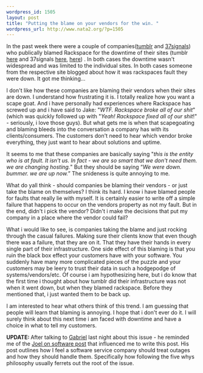 ```yaml
--- 
wordpress_id: 1505
layout: post
title: "Putting the blame on your vendors for the win. "
wordpress_url: http://www.nata2.org/?p=1505
---
```

In the past week there were a couple of companies(<a href="http://tumblr.com">tumblr</a> and <a href="http://37signals.com">37signals</a>) who publically blamed Rackspace for the downtime of their sites (tumblr <a href="http://blog.davidville.com/2008/01/21/downtime-today/">here</a> and 37signals <a href="http://www.37signals.com/svn/posts/800-what-happened-this-morning">here</a>, <a href="http://www.techcrunch.com/2008/01/18/37signals-down-looks-like-rackspace-is-to-blame-again/">here</a>) . In both cases the downtime wasn't widespread and was limited to the individual sites. In both cases someone from the respective site blogged about how it was rackspaces fault they were down. It got me thinking...

I don't like how these companies are blaming their vendors when their sites are down. I understand how frustrating it is. I totally realize how you want a scape goat. And i have personally had experiences where Rackspace has screwed up and i have said to Jake: "<i>WTF. Rackspace broke all of our shit</i>" (which was quickly followed up with "<i>Yeah! Rackspace fixed all of our shit</i>!" - seriously, i love those guys). But what gets me is when that scapegoating and blaming bleeds into the conversation a company has with its clients/consumers. The customers don't need to hear which vendor broke everything, they just want to hear about solutions and uptime.

It seems to me that these companies are basically saying "<i>this is the entity who is at fault. It isn't us. In fact - we are so smart that we don't need them. we are changing hosting.</i>" But they should be saying “<i>We were down. bummer. we are up now.</i>” The snideness is quite annoying to me.

What do yall think - should companies be blaming their vendors - or just take the blame on themselves? I think its hard. I know i have blamed people for faults that really lie with myself. It is certainly easier to write off a simple failure that happens to occur on the vendors property as not my fault. But in the end, didn't i pick the vendor? Didn't i make the decisions that put my company in a place where the vendor could fail?

What i would like to see, is companies taking the blame and just rocking through the casual failures. Making sure their clients know that even though there was a failure, that they are on it. That they have their hands in every single part of their infrastructure. One side effect of this blaming is that you ruin the black box effect your customers have with your software. You suddenly have many more complicated pieces of the puzzle and your customers may be leery to trust their data in such a hodgepodge of systems/vendors/etc.  Of course i am hypothesizing here, but i do know that the first time i thought about how tumblr did their infrastructure was not when it went down, but when they blamed rackspace. Before they mentioned that, i just wanted them to be back up.

I am interested to hear what others think of this trend. I am guessing that people will learn that blaming is annoying. I hope that i don't ever do it. I will surely think about this next time i am faced with downtime and have a choice in what to tell my customers.

<b>UPDATE: </b>After talking to <a href="http://gburt.blogspot.com/">Gabriel</a> last night about this issue - he reminded me of the <a href="http://joelonsoftware.com/items/2008/01/22.html">Joel on software post</a> that influenced me to write this post. His post outlines how I feel a software service company should treat outages and how they should handle them. Specifically how following the five whys philosophy usually ferrets out the root of the issue.
